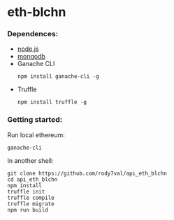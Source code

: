 # eth-blchn
### Dependences:
- [node.js](https://nodejs.org/)
- [mongodb](https://docs.mongodb.com/manual/installation/)
- Ganache CLI
  ```
  npm install ganache-cli -g
  ```
- Truffle 
  ```
  npm install truffle -g
  ```
### Getting started:
Run local ethereum:
```
ganache-cli
```
In another shell:
```
git clone https://github.com/rody7val/api_eth_blchn
cd api_eth_blchn
npm install
truffle init
truffle compile
truffle migrate
npm run build
```